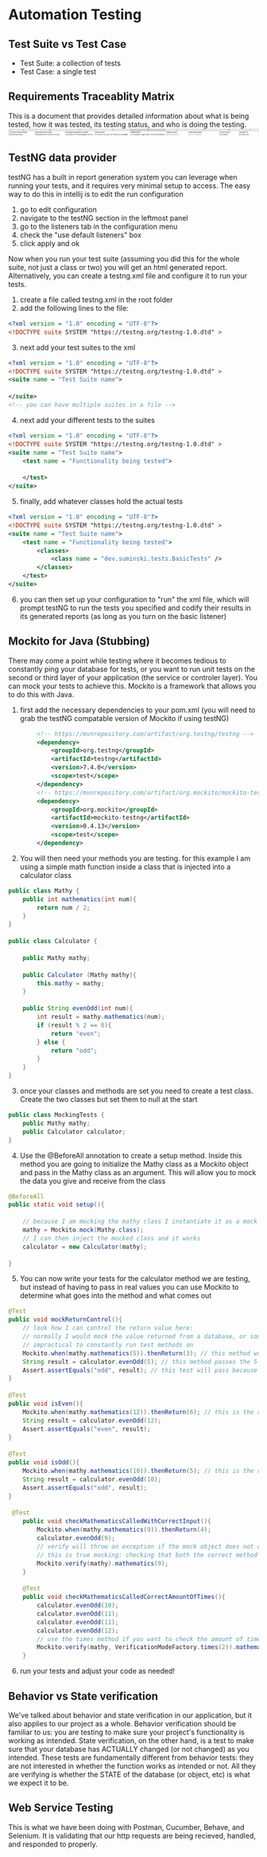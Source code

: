 # Automation Testing
## Test Suite vs Test Case
- Test Suite: a collection of tests
- Test Case: a single test
## Requirements Traceablity Matrix
This is a document that provides detailed information about what is being tested, how it was tested, its testing status, and who is doing the testing.
![requirements traceability matrix](requirement_traceability_matrix_example.png)
## TestNG data provider
testNG has a built in report generation system you can leverage when running your tests, and it requires very minimal setup to access. The easy way to do this in intellij is to edit the run configuration
1. go to edit configuration
2. navigate to the testNG section in the leftmost panel
3. go to the listeners tab in the configuration menu
4. check the "use default listeners" box
5. click apply and ok

Now when you run your test suite (assuming you did this for the whole suite, not just a class or two) you will get an html generated report. Alternatively, you can create a testng.xml file and configure it to run your tests.

1. create a file called testng.xml in the root folder
2. add the following lines to the file:
```xml
<?xml version = "1.0" encoding = "UTF-8"?>
<!DOCTYPE suite SYSTEM "https://testng.org/testng-1.0.dtd" >
```
3. next add your test suites to the xml
```xml
<?xml version = "1.0" encoding = "UTF-8"?>
<!DOCTYPE suite SYSTEM "https://testng.org/testng-1.0.dtd" >
<suite name = "Test Suite name">

</suite>
<!-- you can have multiple suites in a file -->
```
4. next add your different tests to the suites
```xml
<?xml version = "1.0" encoding = "UTF-8"?>
<!DOCTYPE suite SYSTEM "https://testng.org/testng-1.0.dtd" >
<suite name = "Test Suite name">
    <test name = "Functionality being tested">
        
    </test>
</suite>
```
5. finally, add whatever classes hold the actual tests
```xml
<?xml version = "1.0" encoding = "UTF-8"?>
<!DOCTYPE suite SYSTEM "https://testng.org/testng-1.0.dtd" >
<suite name = "Test Suite name">
    <test name = "Functionality being tested">
        <classes>
            <class name = "dev.suminski.tests.BasicTests" />
        </classes>
    </test>
</suite>
```
6. you can then set up your configuration to "run" the xml file, which will prompt testNG to run the tests you specified and codify their results in its generated reports (as long as you turn on the basic listener)
## Mockito for Java (Stubbing)
There may come a point while testing where it becomes tedious to constantly ping your database for tests, or you want to run unit tests on the second or third layer of your application (the service or controler layer). You can mock your tests to achieve this. Mockito is a framework that allows you to do this with Java.
1. first add the necessary dependencies to your pom.xml (you will need to grab the testNG compatable version of Mockito if using testNG)
```xml
        <!-- https://mvnrepository.com/artifact/org.testng/testng -->
        <dependency>
            <groupId>org.testng</groupId>
            <artifactId>testng</artifactId>
            <version>7.4.0</version>
            <scope>test</scope>
        </dependency>
        <!-- https://mvnrepository.com/artifact/org.mockito/mockito-testng -->
        <dependency>
            <groupId>org.mockito</groupId>
            <artifactId>mockito-testng</artifactId>
            <version>0.4.13</version>
            <scope>test</scope>
        </dependency>
```
2. You will then need your methods you are testing. for this example I am using a simple math function inside a class that is injected into a calculator class
```java
public class Mathy {
    public int mathematics(int num){
        return num / 2;
    }
}

public class Calculator {
    
    public Mathy mathy;
    
    public Calculator (Mathy mathy){
        this.mathy = mathy;
    }

    public String evenOdd(int num){
        int result = mathy.mathematics(num);
        if (result % 2 == 0){
            return "even";
        } else {
            return "odd";
        }
    }
}
```
3. once your classes and methods are set you need to create a test class. Create the two classes but set them to null at the start
```java
public class MockingTests {
    public Mathy mathy;
    public Calculator calculator;
}
```
4. Use the @BeforeAll annotation to create a setup method. Inside this method you are going to initialize the Mathy class as a Mockito object and pass in the Mathy class as an argument. This will allow you to mock the data you give and receive from the class
```java
@BeforeAll
public static void setup(){

    // because I am mocking the mathy class I instantiate it as a mock class
    mathy = Mockito.mock(Mathy.class);
    // I can then inject the mocked class and it works
    calculator = new Calculator(mathy);

}
```
5. You can now write your tests for the calculator method we are testing, but instead of having to pass in real values you can use Mockito to determine what goes into the method and what comes out
```java
@Test
public void mockReturnControl(){
    // look how I can control the return value here:
    // normally I would mock the value returned from a database, or something else that it is
    // impractical to constantly run test methods on
    Mockito.when(mathy.mathematics(5)).thenReturn(3); // this method would ACTUALLy return 2, but I can control the return
    String result = calculator.evenOdd(5); // this method passes the 5 into our mocked object that then calls the mathematics method which we have mocked
    Assert.assertEquals("odd", result); // this test will pass because 3 is an odd number
}

@Test
public void isEven(){
    Mockito.when(mathy.mathematics(12)).thenReturn(6); // this is the result we would expect, so we make it the return value
    String result = calculator.evenOdd(12);
    Assert.assertEquals("even", result);
}

@Test
public void isOdd(){
    Mockito.when(mathy.mathematics(10)).thenReturn(5); // this is the result we would expect, so we make it the return value
    String result = calculator.evenOdd(10);
    Assert.assertEquals("odd", result);
}

 @Test
    public void checkMathematicsCalledWithCorrectInput(){
        Mockito.when(mathy.mathematics(9)).thenReturn(4);
        calculator.evenOdd(9);
        // verify will throw an exception if the mock object does not call the method with desired input
        // this is true mocking: checking that both the correct method and input are used
        Mockito.verify(mathy).mathematics(9);
    }

    @Test
    public void checkMathematicsCalledCorrectAmountOfTimes(){
        calculator.evenOdd(10);
        calculator.evenOdd(11);
        calculator.evenOdd(11);
        calculator.evenOdd(12);
        // use the times method if you want to check the amount of times a method with input is used
        Mockito.verify(mathy, VerificationModeFactory.times(2)).mathematics(11);
    }
```
6. run your tests and adjust your code as needed!
## Behavior vs State verification
We've talked about behavior and state verification in our application, but it also applies to our project as a whole. Behavior verification should be familiar to us: you are testing to make sure your project's functionality is working as intended. State verification, on the other hand, is a test to make sure that your database has ACTUALLY changed (or not changed) as you intended. These tests are fundamentally different from behavior tests: they are not interested in whether the function works as intended or not. All they are verifying is whether the STATE of the database (or object, etc) is what we expect it to be.
## Web Service Testing
This is what we have been doing with Postman, Cucumber, Behave, and Selenium. It is validating that our http requests are being recieved, handled, and responded to properly.